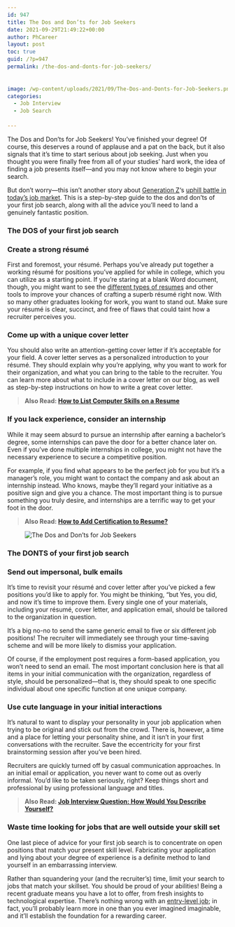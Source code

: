 ```yaml
---
id: 947
title: The Dos and Don’ts for Job Seekers
date: 2021-09-29T21:49:22+00:00
author: PhCareer
layout: post
toc: true
guid: /?p=947
permalink: /the-dos-and-donts-for-job-seekers/


image: /wp-content/uploads/2021/09/The-Dos-and-Donts-for-Job-Seekers.png
categories:
  - Job Interview
  - Job Search

---
```

The Dos and Don’ts for Job Seekers! You&#8217;ve finished your degree! Of course, this deserves a round of applause and a pat on the back, but it also signals that it&#8217;s time to start serious about job seeking. Just when you thought you were finally free from all of your studies&#8217; hard work, the idea of finding a job presents itself—and you may not know where to begin your search.

But don&#8217;t worry—this isn&#8217;t another story about [Generation Z](https://en.wikipedia.org/wiki/Generation_Z)&#8216;s [uphill battle in today&#8217;s job market](/job-search-tips-in-an-uncertain-job-market/). This is a step-by-step guide to the dos and don&#8217;ts of your first job search, along with all the advice you&#8217;ll need to land a genuinely fantastic position.


### **The DOS of your first job search**



### **Create a strong résumé**

First and foremost, your résumé. Perhaps you&#8217;ve already put together a working résumé for positions you&#8217;ve applied for while in college, which you can utilize as a starting point. If you&#8217;re staring at a blank Word document, though, you might want to see the [different types of resumes](/types-of-resume-format-you-should-know/) and other tools to improve your chances of crafting a superb résumé right now. With so many other graduates looking for work, you want to stand out. Make sure your résumé is clear, succinct, and free of flaws that could taint how a recruiter perceives you.

### **Come up with a unique cover letter**

You should also write an attention-getting cover letter if it&#8217;s acceptable for your field. A cover letter serves as a personalized introduction to your résumé. They should explain why you&#8217;re applying, why you want to work for their organization, and what you can bring to the table to the recruiter. You can learn more about what to include in a cover letter on our blog, as well as step-by-step instructions on how to write a great cover letter.



<blockquote class="wp-block-quote">
  <p>
    <strong>Also Read: <a href="/computer-skills-on-resume/">How to List Computer Skills on a Resume</a></strong>
  </p>
</blockquote>



### **If you lack experience, consider an internship**

While it may seem absurd to pursue an internship after earning a bachelor&#8217;s degree, some internships can pave the door for a better chance later on. Even if you&#8217;ve done multiple internships in college, you might not have the necessary experience to secure a competitive position.

For example, if you find what appears to be the perfect job for you but it&#8217;s a manager&#8217;s role, you might want to contact the company and ask about an internship instead. Who knows, maybe they&#8217;ll regard your initiative as a positive sign and give you a chance. The most important thing is to pursue something you truly desire, and internships are a terrific way to get your foot in the door.

<blockquote class="wp-block-quote">
  <p>
    <strong>Also Read: <a href="/how-to-add-certification-to-resume/">How to Add Certification to Resume?</a></strong>
  </p>
</blockquote>



<figure class="wp-block-image size-large">

<img loading="lazy" width="866" height="577" src="/wp-content/uploads/2021/09/The-Dos-and-Donts-for-Job-Seekers.jpg" alt="The Dos and Don’ts for Job Seekers" class="wp-image-948" srcset="/wp-content/uploads/2021/09/The-Dos-and-Donts-for-Job-Seekers.jpg 866w, /wp-content/uploads/2021/09/The-Dos-and-Donts-for-Job-Seekers-300x200.jpg 300w, /wp-content/uploads/2021/09/The-Dos-and-Donts-for-Job-Seekers-768x512.jpg 768w" sizes="(max-width: 866px) 100vw, 866px" /> </figure> 



### **The DONTS of your first job search**



### **Send out impersonal, bulk emails**

It&#8217;s time to revisit your résumé and cover letter after you&#8217;ve picked a few positions you&#8217;d like to apply for. You might be thinking, &#8220;but Yes, you did, and now it&#8217;s time to improve them. Every single one of your materials, including your résumé, cover letter, and application email, should be tailored to the organization in question.

It&#8217;s a big no-no to send the same generic email to five or six different job positions! The recruiter will immediately see through your time-saving scheme and will be more likely to dismiss your application.

Of course, if the employment post requires a form-based application, you won&#8217;t need to send an email. The most important conclusion here is that all items in your initial communication with the organization, regardless of style, should be personalized—that is, they should speak to one specific individual about one specific function at one unique company.

### **Use cute language in your initial interactions**

It&#8217;s natural to want to display your personality in your job application when trying to be original and stick out from the crowd. There is, however, a time and a place for letting your personality shine, and it isn&#8217;t in your first conversations with the recruiter. Save the eccentricity for your first brainstorming session after you&#8217;ve been hired.

Recruiters are quickly turned off by casual communication approaches. In an initial email or application, you never want to come out as overly informal. You&#8217;d like to be taken seriously, right? Keep things short and professional by using professional language and titles.

<blockquote class="wp-block-quote">
  <p>
    <strong>Also Read: <a href="/job-interview-question-how-would-you-describe-yourself/">Job Interview Question: How Would You Describe Yourself?</a></strong>
  </p>
</blockquote>

### **Waste time looking for jobs that are well outside your skill set**

One last piece of advice for your first job search is to concentrate on open positions that match your present skill level. Fabricating your application and lying about your degree of experience is a definite method to land yourself in an embarrassing interview.

Rather than squandering your (and the recruiter&#8217;s) time, limit your search to jobs that match your skillset. You should be proud of your abilities! Being a recent graduate means you have a lot to offer, from fresh insights to technological expertise. There&#8217;s nothing wrong with an [entry-level job](/tips-on-how-to-find-entry-level-job/); in fact, you&#8217;ll probably learn more in one than you ever imagined imaginable, and it&#8217;ll establish the foundation for a rewarding career.


